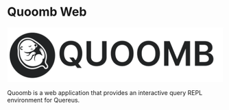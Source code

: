 # Quoomb Web

![Quoomb Logo](./docs/images/quoomb-logo-horizontal.svg)

Quoomb is a web application that provides an interactive query REPL environment for Quereus.




